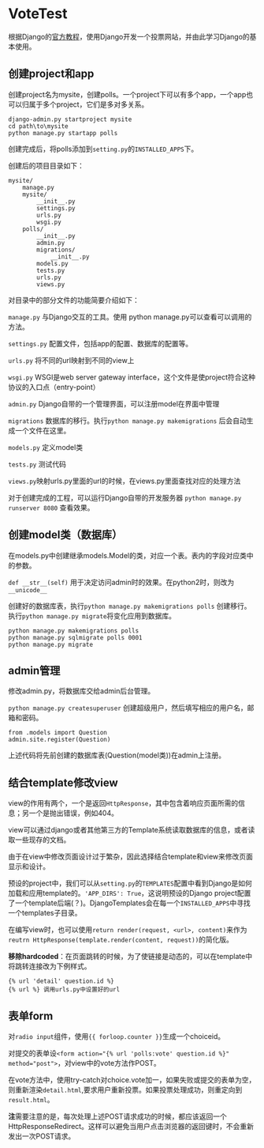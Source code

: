 # VoteTest #

根据Django的[官方教程](https://docs.djangoproject.com/en/2.0/intro/)，使用Django开发一个投票网站，并由此学习Django的基本使用。


## 创建project和app ##

创建project名为mysite，创建polls。一个project下可以有多个app，一个app也可以归属于多个project，它们是多对多关系。
    
    django-admin.py startproject mysite
	cd path\to\mysite
	python manage.py startapp polls

创建完成后，将polls添加到`setting.py`的`INSTALLED_APPS`下。

创建后的项目目录如下：

	mysite/
	    manage.py
	    mysite/
	    	__init__.py
	    	settings.py
	    	urls.py
	    	wsgi.py
		polls/
			__init__.py
			admin.py
			migrations/
				__init__.py
			models.py
			tests.py
			urls.py
			views.py

对目录中的部分文件的功能简要介绍如下：

`manage.py` 与Django交互的工具。使用 python manage.py可以查看可以调用的方法。

`settings.py` 配置文件，包括app的配置、数据库的配置等。

`urls.py` 将不同的url映射到不同的view上

`wsgi.py` WSGI是web server gateway interface，这个文件是使project符合这种协议的入口点（entry-point）

`admin.py` Django自带的一个管理界面，可以注册model在界面中管理

`migrations` 数据库的移行。执行`python manage.py makemigrations` 后会自动生成一个文件在这里。

`models.py` 定义model类

`tests.py` 测试代码

`views.py`映射urls.py里面的url的时候，在views.py里面查找对应的处理方法

对于创建完成的工程，可以运行Django自带的开发服务器 `python manage.py runserver 8080` 查看效果。

## 创建model类（数据库） ##

在models.py中创建继承models.Model的类，对应一个表。表内的字段对应类中的参数。

`def __str__(self)` 用于决定访问admin时的效果。在python2时，则改为` __unicode__`

创建好的数据库表，执行`python manage.py makemigrations polls`
创建移行。执行`python manage.py migrate`将变化应用到数据库。

    python manage.py makemigrations polls
	python manage.py sqlmigrate polls 0001
	python manage.py migrate

## admin管理 ##

修改admin.py，将数据库交给admin后台管理。

`python manage.py createsuperuser` 创建超级用户，然后填写相应的用户名，邮箱和密码。

    from .models import Question
	admin.site.register(Question)

上述代码将先前创建的数据库表(Question(model类))在admin上注册。


## 结合template修改view ##
view的作用有两个，一个是返回`HttpResponse`，其中包含着响应页面所需的信息；另一个是抛出错误，例如404。

view可以通过django或者其他第三方的Template系统读取数据库的信息，或者读取一些现存的文档。

由于在view中修改页面设计过于繁杂，因此选择结合template和view来修改页面显示和设计。

预设的project中，我们可以从`setting.py`的`TEMPLATES`配置中看到Django是如何加载和应用template的。`'APP_DIRS': True`，这说明预设的Django project配置了一个template后端(？)。DjangoTemplates会在每一个`INSTALLED_APPS`中寻找一个templates子目录。

在编写view时，也可以使用`return render(request, <url>, content)`来作为`reutrn HttpResponse(template.render(content, request))`的简化版。

**移除hardcoded**：在页面跳转的时候，为了使链接是动态的，可以在template中将跳转连接改为下例样式。
	
	{% url 'detail' question.id %}
	{% url %} 调用urls.py中设置好的url

## 表单form ##
对`radio input`组件，使用`{{ forloop.counter }}`生成一个choiceid。

对提交的表单设`<form action="{% url 'polls:vote' question.id %}" method="post">`，对view中的vote方法作POST。

在vote方法中，使用try-catch对choice.vote加一，如果失败或提交的表单为空，则重新渲染`detail.html`,要求用户重新投票。如果投票处理成功，则重定向到`result.html`。

**注**需要注意的是，每次处理上述POST请求成功的时候，都应该返回一个HttpResponseRedirect。这样可以避免当用户点击浏览器的返回键时，不会重新发出一次POST请求。